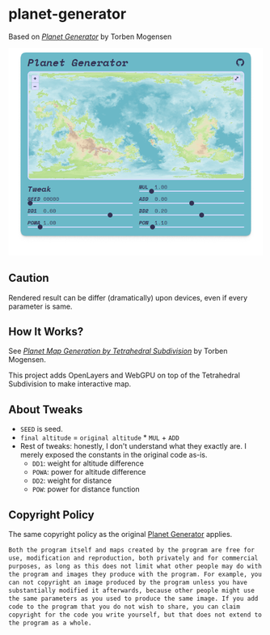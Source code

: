 # planet-generator

Based on [_Planet Generator_](http://hjemmesider.diku.dk/~torbenm/Planet/) by Torben Mogensen

![screenshot](./static/screenshot.png)

## Caution

Rendered result can be differ (dramatically) upon devices, even if every parameter is same.

## How It Works?

See [_Planet Map Generation by Tetrahedral Subdivision_](http://hjemmesider.diku.dk/~torbenm/Planet/PSIslides.pdf) by Torben Mogensen.

This project adds OpenLayers and WebGPU on top of the Tetrahedral Subdivision to make interactive map.

## About Tweaks

- `SEED` is seed.
- `final altitude` = `original altitude` * `MUL` + `ADD`
- Rest of tweaks: honestly, I don't understand what they exactly are. I merely exposed the constants in the original code as-is.
    - `DD1`: weight for altitude difference
    - `POWA`: power for altitude difference
    - `DD2`: weight for distance
    - `POW`: power for distance function

## Copyright Policy

The same copyright policy as the original [Planet Generator](http://hjemmesider.diku.dk/~torbenm/Planet/) applies.

```
Both the program itself and maps created by the program are free for use, modification and reproduction, both privately and for commercial purposes, as long as this does not limit what other people may do with the program and images they produce with the program. For example, you can not copyright an image produced by the program unless you have substantially modified it afterwards, because other people might use the same parameters as you used to produce the same image. If you add code to the program that you do not wish to share, you can claim copyright for the code you write yourself, but that does not extend to the program as a whole.
```
